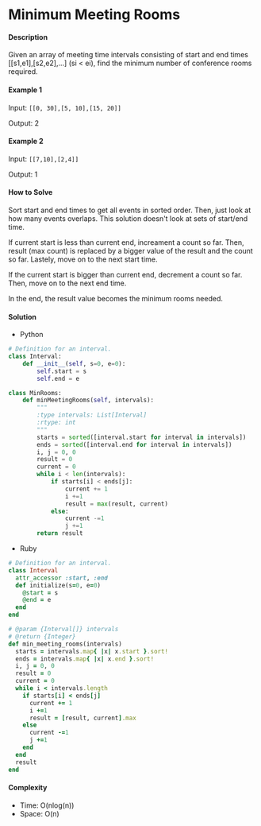# Minimum Meeting Rooms

#### Description

Given an array of meeting time intervals consisting of start and end times [[s1,e1],[s2,e2],...] (si < ei), find the minimum number of conference rooms required.

#### Example 1

Input: `[[0, 30],[5, 10],[15, 20]]`

Output: 2

#### Example 2

Input: `[[7,10],[2,4]]`

Output: 1

#### How to Solve

Sort start and end times to get all events in sorted order.
Then, just look at how many events overlaps.
This solution doesn't look at sets of start/end time.

If current start is less than current end, increament a count so far.
Then, result (max count) is replaced by a bigger value of the result and the count so far.
Lastely, move on to the next start time.

If the current start is bigger than current end, decrement a count so far. Then, move on to the next end time.

In the end, the result value becomes the minimum rooms needed.

#### Solution
- Python

```python
# Definition for an interval.
class Interval:
    def __init__(self, s=0, e=0):
        self.start = s
        self.end = e

class MinRooms:
    def minMeetingRooms(self, intervals):
        """
        :type intervals: List[Interval]
        :rtype: int
        """
        starts = sorted([interval.start for interval in intervals])
        ends = sorted([interval.end for interval in intervals])
        i, j = 0, 0
        result = 0
        current = 0
        while i < len(intervals):
            if starts[i] < ends[j]:
                current += 1
                i +=1
                result = max(result, current)
            else:
                current -=1
                j +=1
        return result
```

- Ruby

```ruby
# Definition for an interval.
class Interval
  attr_accessor :start, :end
  def initialize(s=0, e=0)
    @start = s
    @end = e
  end
end

# @param {Interval[]} intervals
# @return {Integer}
def min_meeting_rooms(intervals)
  starts = intervals.map{ |x| x.start }.sort!
  ends = intervals.map{ |x| x.end }.sort!
  i, j = 0, 0
  result = 0
  current = 0
  while i < intervals.length
    if starts[i] < ends[j]
      current += 1
      i +=1
      result = [result, current].max
    else
      current -=1
      j +=1
    end
  end
  result
end
```

#### Complexity
- Time: O(nlog(n))
- Space: O(n)